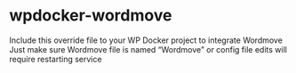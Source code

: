 # wpdocker-wordmove
Include this override file to your WP Docker project to integrate Wordmove
Just make sure Wordmove file is named “Wordmove” or config file edits will require restarting service
